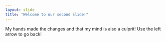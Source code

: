 ```yaml
---
layout: slide
title: "Welcome to our second slide!"
---
```

My hands made the changes and that my mind is also a culprit!
Use the left arrow to go back!

